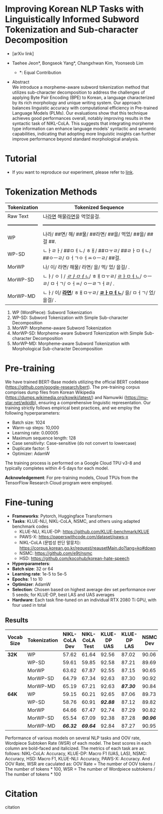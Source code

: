 # Improving Korean NLP Tasks with Linguistically Informed Subword Tokenization and Sub-character Decomposition
- [arXiv link]

- Taehee Jeon*, Bongseok Yang*, Changxhwan Kim, Yoonseob Lim
  * *: Equal Contribution

- Abstract <br>
We introduce a morpheme-aware subword tokenization method that utilizes sub-character decomposition to address the challenges of applying Byte Pair Encoding (BPE) to Korean, a language characterized by its rich morphology and unique writing system. Our approach balances linguistic accuracy with computational efficiency in Pre-trained Language Models (PLMs). Our evaluations show that this technique achieves good performances overall, notably improving results in the syntactic task of NIKL-CoLA. This suggests that integrating morpheme type information can enhance language models' syntactic and semantic capabilities, indicating that adopting more linguistic insights can further improve performance beyond standard morphological analysis.



# Tutorial
- If you want to reproduce our experiment, please refer to [link](./Tutorial.md).



# Tokenization Methods
**Tokenization** | **Tokenized Sequence**
--- | ---
Raw Text | 나<u>라면</u> 해물<u>라면</u>을 먹었을걸.
<span style="display: block; border-bottom: 2px solid #000; margin: 10px 0;"></span> | <span style="display: block; border-bottom: 2px solid #000; margin: 10px 0;"></span>
WP | 나라/ \#\#면/ 해/ \#\#물/ \#\#라면/ \#\#을/ 먹었/ \#\#을/ \#\#걸 \#\#.
WP-SD | ㄴㅏㄹㅏ/ \#\#ㅁㅕㄴ/ ㅎㅐ/ \#\#ㅁㅜㄹ/ \#\#ㄹㅏㅁㅕㄴ/ \#\#ㅇㅡㄹ/ ㅁㅓㄱㅇㅓㅆㅇㅡㄹ/ \#\#걸.
MorWP | 나/ 이/ 라면/ 해물/ 라면/ 을/ 먹/ 었/ 을걸/ .
MorWP-SD | ㄴㅏ/ ㅇㅣ/ <i><u>ㄹㅏㅁㅕㄴ</u></i>/ ㅎㅐㅁㅜㄹ/  <u>ㄹㅏㅁㅕㄴ</u>/ ㅇㅡㄹ/ ㅁㅓㄱ/ ㅇㅓㅆ/ ㅇㅡㄹㄱㅓㄹ/ .
MorWP-MD | ㄴㅏ/ 이/ **<u>라면</u>**/ ㅎㅐㅁㅜㄹ/ **<u>ㄹㅏㅁㅕㄴ</u>**/ 을/  ㅁㅓㄱ/ 었/ 을걸/ .

1. WP (WordPiece): Subword Tokenization
2. WP-SD: Subword Tokenization with Simple Sub-character Decomposition
3. MorWP: Morpheme-aware Subword Tokenization
4. MorWP-SD: Morpheme-aware Subword Tokenization with Simple Sub-character Decomposition
5. MorWP-MD: Morpheme-aware Subword Tokenization with Morphological Sub-character Decomposition  



# Pre-training
We have trained BERT-Base models utilizing the official BERT codebase (https://github.com/google-research/bert). The pre-training corpus comprises dump files from Korean Wikipedia (https://dumps.wikimedia.org/kowiki/latest/) and Namuwiki (https://mu-star.net/wikidb), ensuring a comprehensive linguistic representation. Our training strictly follows empirical best practices, and we employ the following hyperparameters:

- Batch size: 1024
- Warm-up steps: 10,000
- Learning rate: 0.00005
- Maximum sequence length: 128
- Case sensitivity: Case-sensitive (do not convert to lowercase)
- Duplicate factor: 5
- Optimizer: AdamW

The training process is performed on a Google Cloud TPU v3-8 and typically completes within 4-5 days for each model.

**Acknowledgement**: For pre-training models, Cloud TPUs from the TensorFlow Research Cloud program were employed.


# Fine-tuning
- **Frameworks**: Pytorch, Huggingface Transformers
- **Tasks**: KLUE-NLI, NIKL-CoLA, NSMC, and others using adapted benchmark codes
  * KLUE-NLI, KLUE-DP: https://github.com/KLUE-benchmark/KLUE
  * PAWS-X: https://paperswithcode.com/dataset/paws-x
  * NIKL-CoLA (문법성 판단 말뭉치): https://corpus.korean.go.kr/request/reausetMain.do?lang=ko#down
  * NSMC: https://github.com/e9t/nsmc
  * HSD: https://github.com/kocohub/korean-hate-speech
- **Hyperparameters**:
- **Batch size**: 32 or 64
- **Learning rate**: 1e-5 to 5e-5
- **Epochs**: 1 to 10
- **Optimizer**: AdamW
- **Selection**: Chosen based on highest average dev set performance over 5 seeds; for KLUE-DP, best LAS and UAS averages
- **Hardware**: Each task fine-tuned on an individual RTX 2080 Ti GPU, with four used in total


## Results
| Vocab Size | Tokenization | NIKL-CoLA Dev | NIKL-CoLA Test | KLUE-DP UAS | KLUE-DP LAS | NSMC Dev | NSMC Test | HSD Dev | KLUE-NLI Dev | PAWS-X Dev | PAWS-X Test | OOV Rate (%) | Wordpiece Subtoken Rate (%) |
|------------|--------------|---------------|----------------|-------------|-------------|----------|-----------|---------|--------------|------------|-------------|--------------|-----------------------------|
| **32K**    | WP           | 57.62         | 61.64          | 92.56       | 87.02       | 90.06    | 89.52     | 64.82   | 76.20        | 76.60      | 72.39       | 0.78         | 54.63                       |
|            | WP-SD        | 59.61         | 59.85          | 92.58       | 87.21       | 89.69    | 89.38     | 64.09   | 76.23        | 78.20      | 75.23       | 0.57         | 51.42                       |
|            | MorWP        | 63.62         | 67.87          | 92.55       | 87.15       | 90.65    | 90.11     | 65.81   | 76.55        | 77.90      | 73.99       | 0.68         | 12.79                       |
|            | MorWP-SD     | 64.79         | 67.34          | 92.63       | 87.30       | 90.92    | 90.20     | 66.67   | 76.85        | 78.57      | 75.12       | 0.47         | 10.43                       |
|            | MorWP-MD     | 65.19         | 67.21          | 92.63       | ***87.30***       | 90.84    | 90.24     | 65.46   | 76.83        | 79.37      | 75.27       | 0.69         | 10.37                       |
| **64K**    | WP           | 59.15         | 60.21          | 92.65       | 87.06       | 89.73    | 89.53     | 61.98   | 76.99        | 78.14      | 73.57       | 0.90         | 47.96                       |
|            | WP-SD        | 58.76         | 60.91          | ***92.88***       | 87.12       | 89.82    | 89.63     | 62.20   | 76.72        | 79.33      | 74.49       | 0.63         | 46.58                       |
|            | MorWP        | 64.66         | 67.47          | 92.74       | 87.29       | 90.82    | ***90.40***     | 66.07   | 76.84        | ***79.76***      | 75.88       | 0.72         | 7.55                        |
|            | MorWP-SD     | 65.54         | 67.09          | 92.38       | 87.28       | ***90.96***    | 90.38     | ***68.55***   | 76.90        | 79.61      | 75.57       | 0.49         | 6.98                        |
|            | MorWP-MD     | ***66.32***      | ***69.64***          | 92.84       | 87.27       | 90.95    | 90.39     | 66.62   | ***78.01***        | 79.42      | ***76.22***       | 0.72         | 6.88                        |

Performance of various models on several NLP tasks and OOV rate, Wordpiece Subtoken Rate (WSR) of each model. The best scores in each column are bold-faced and italicized. The metrics of each task are as follows: NIKL-CoLA: Accuracy, KLUE-DP: Macro F1 (UAS, LAS), NSMC: Accuracy, HSD: Macro F1, KLUE-NLI: Accuracy, PAWS-X: Accuracy. And OOV Rate, WSR are caculated as: OOV Rate = The number of OOV tokens / The number of tokens * 100, WSR = The number of Wordpiece subtokens / The number of tokens * 100


# Citation
citation

